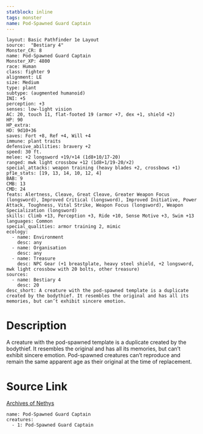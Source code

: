 ```yaml
---
statblock: inline
tags: monster
name: Pod-Spawned Guard Captain
---
```

```statblock
layout: Basic Pathfinder 1e Layout
source:  "Bestiary 4"
Monster_CR: 8
name: Pod-Spawned Guard Captain
Monster_XP: 4800
race: Human
class: fighter 9
alignment: LE
size: Medium
type: plant
subtype: (augmented humanoid)
INI: +5
perception: +3
senses: low-light vision
AC: 20, touch 11, flat-footed 19 (armor +7, dex +1, shield +2)
HP: 90
HP_extra: 
HD: 9d10+36
saves: Fort +8, Ref +4, Will +4
immune: plant traits
defensive_abilities: bravery +2
speed: 30 ft.
melee: +2 longsword +19/+14 (1d8+10/17-20)
ranged: mwk light crossbow +12 (1d8+1/19-20/×2)
special_attacks: weapon training (heavy blades +2, crossbows +1)
pf1e_stats: [19, 13, 14, 10, 12, 4]
BAB: 9
CMB: 13
CMD: 24
feats: Alertness, Cleave, Great Cleave, Greater Weapon Focus (longsword), Improved Critical (longsword), Improved Initiative, Power Attack, Toughness, Vital Strike, Weapon Focus (longsword), Weapon Specialization (longsword)
skills: Climb +13, Perception +3, Ride +10, Sense Motive +3, Swim +13
languages: Common
special_qualities: armor training 2, mimic
ecology:
  - name: Environment
    desc: any
  - name: Organisation
    desc: any
  - name: Treasure
    desc: NPC Gear (+1 breastplate, heavy steel shield, +2 longsword, mwk light crossbow with 20 bolts, other treasure)
sources:
  - name: Bestiary 4
    desc: 20
desc_short: A creature with the pod-spawned template is a duplicate created by the bodythief. It resembles the original and has all its memories, but can’t exhibit sincere emotion.
```
# Description
A creature with the pod-spawned template is a duplicate created by the bodythief. It resembles the original and has all its memories, but can’t exhibit sincere emotion.
 Pod-spawned creatures can’t reproduce and remain the same apparent age as their original at the time of replacement.
# Source Link
[Archives of Nethys](https://aonprd.com/MonsterDisplay.aspx?ItemName=Pod-Spawned%20Guard%20Captain)
```encounter-table
name: Pod-Spawned Guard Captain
creatures:
  - 1: Pod-Spawned Guard Captain
```
